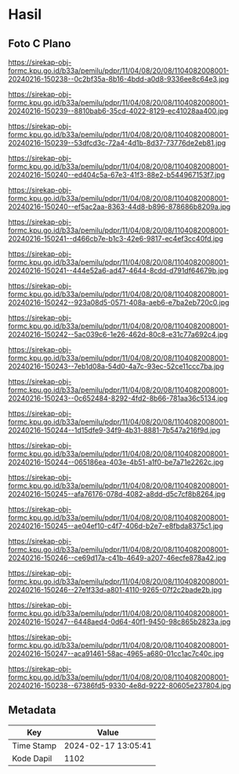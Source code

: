 # Hasil

## Foto C Plano

https://sirekap-obj-formc.kpu.go.id/b33a/pemilu/pdpr/11/04/08/20/08/1104082008001-20240216-150238--0c2bf35a-8b16-4bdd-a0d8-9336ee8c64e3.jpg

https://sirekap-obj-formc.kpu.go.id/b33a/pemilu/pdpr/11/04/08/20/08/1104082008001-20240216-150239--8810bab6-35cd-4022-8129-ec41028aa400.jpg

https://sirekap-obj-formc.kpu.go.id/b33a/pemilu/pdpr/11/04/08/20/08/1104082008001-20240216-150239--53dfcd3c-72a4-4d1b-8d37-73776de2eb81.jpg

https://sirekap-obj-formc.kpu.go.id/b33a/pemilu/pdpr/11/04/08/20/08/1104082008001-20240216-150240--ed404c5a-67e3-41f3-88e2-b544967153f7.jpg

https://sirekap-obj-formc.kpu.go.id/b33a/pemilu/pdpr/11/04/08/20/08/1104082008001-20240216-150240--ef5ac2aa-8363-44d8-b896-878686b8209a.jpg

https://sirekap-obj-formc.kpu.go.id/b33a/pemilu/pdpr/11/04/08/20/08/1104082008001-20240216-150241--d466cb7e-b1c3-42e6-9817-ec4ef3cc40fd.jpg

https://sirekap-obj-formc.kpu.go.id/b33a/pemilu/pdpr/11/04/08/20/08/1104082008001-20240216-150241--444e52a6-ad47-4644-8cdd-d791df64679b.jpg

https://sirekap-obj-formc.kpu.go.id/b33a/pemilu/pdpr/11/04/08/20/08/1104082008001-20240216-150242--923a08d5-0571-408a-aeb6-e7ba2eb720c0.jpg

https://sirekap-obj-formc.kpu.go.id/b33a/pemilu/pdpr/11/04/08/20/08/1104082008001-20240216-150242--5ac039c6-1e26-462d-80c8-e31c77a692c4.jpg

https://sirekap-obj-formc.kpu.go.id/b33a/pemilu/pdpr/11/04/08/20/08/1104082008001-20240216-150243--7eb1d08a-54d0-4a7c-93ec-52ce11ccc7ba.jpg

https://sirekap-obj-formc.kpu.go.id/b33a/pemilu/pdpr/11/04/08/20/08/1104082008001-20240216-150243--0c652484-8292-4fd2-8b66-781aa36c5134.jpg

https://sirekap-obj-formc.kpu.go.id/b33a/pemilu/pdpr/11/04/08/20/08/1104082008001-20240216-150244--1d15dfe9-34f9-4b31-8881-7b547a216f9d.jpg

https://sirekap-obj-formc.kpu.go.id/b33a/pemilu/pdpr/11/04/08/20/08/1104082008001-20240216-150244--065186ea-403e-4b51-a1f0-be7a71e2262c.jpg

https://sirekap-obj-formc.kpu.go.id/b33a/pemilu/pdpr/11/04/08/20/08/1104082008001-20240216-150245--afa76176-078d-4082-a8dd-d5c7cf8b8264.jpg

https://sirekap-obj-formc.kpu.go.id/b33a/pemilu/pdpr/11/04/08/20/08/1104082008001-20240216-150245--ae04ef10-c4f7-406d-b2e7-e8fbda8375c1.jpg

https://sirekap-obj-formc.kpu.go.id/b33a/pemilu/pdpr/11/04/08/20/08/1104082008001-20240216-150246--ce69d17a-c41b-4649-a207-46ecfe878a42.jpg

https://sirekap-obj-formc.kpu.go.id/b33a/pemilu/pdpr/11/04/08/20/08/1104082008001-20240216-150246--27e1f33d-a801-4110-9265-07f2c2bade2b.jpg

https://sirekap-obj-formc.kpu.go.id/b33a/pemilu/pdpr/11/04/08/20/08/1104082008001-20240216-150247--6448aed4-0d64-40f1-9450-98c865b2823a.jpg

https://sirekap-obj-formc.kpu.go.id/b33a/pemilu/pdpr/11/04/08/20/08/1104082008001-20240216-150247--aca91461-58ac-4965-a680-01cc1ac7c40c.jpg

https://sirekap-obj-formc.kpu.go.id/b33a/pemilu/pdpr/11/04/08/20/08/1104082008001-20240216-150238--67386fd5-9330-4e8d-9222-80605e237804.jpg


## Metadata

| Key        | Value               |
| ---------- | ------------------- |
| Time Stamp | 2024-02-17 13:05:41 |
| Kode Dapil | 1102                |




